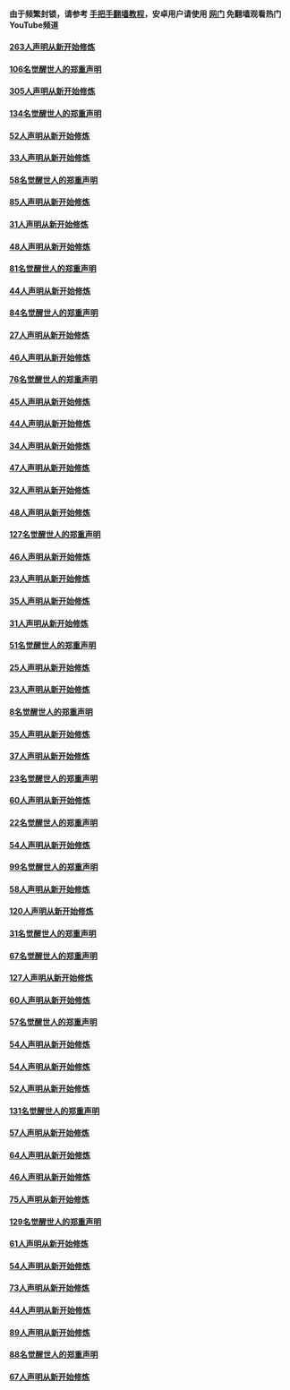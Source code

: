 #### 由于频繁封锁，请参考 [手把手翻墙教程](https://github.com/gfw-breaker/guides/wiki/)，安卓用户请使用 [网门](https://github.com/gfw-breaker/nogfw/blob/master/dl.md?t=03272201) 免翻墙观看热门YouTube频道 

#### [263人声明从新开始修炼](../pages/91/422553.md?t=03272201) 

#### [106名觉醒世人的郑重声明](../pages/91/422552.md?t=03272201) 

#### [305人声明从新开始修炼](../pages/91/422153.md?t=03272201) 

#### [134名觉醒世人的郑重声明](../pages/91/422152.md?t=03272201) 

#### [52人声明从新开始修炼](../pages/91/421846.md?t=03272201) 

#### [33人声明从新开始修炼](../pages/91/421804.md?t=03272201) 

#### [58名觉醒世人的郑重声明](../pages/91/421845.md?t=03272201) 

#### [85人声明从新开始修炼](../pages/91/421769.md?t=03272201) 

#### [31人声明从新开始修炼](../pages/91/421763.md?t=03272201) 

#### [48人声明从新开始修炼](../pages/91/421605.md?t=03272201) 

#### [81名觉醒世人的郑重声明](../pages/91/421656.md?t=03272201) 

#### [44人声明从新开始修炼](../pages/91/421544.md?t=03272201) 

#### [84名觉醒世人的郑重声明](../pages/91/421543.md?t=03272201) 

#### [27人声明从新开始修炼](../pages/91/421465.md?t=03272201) 

#### [46人声明从新开始修炼](../pages/91/421454.md?t=03272201) 

#### [76名觉醒世人的郑重声明](../pages/91/421453.md?t=03272201) 

#### [45人声明从新开始修炼](../pages/91/421452.md?t=03272201) 

#### [44人声明从新开始修炼](../pages/91/421422.md?t=03272201) 

#### [34人声明从新开始修炼](../pages/91/421322.md?t=03272201) 

#### [47人声明从新开始修炼](../pages/91/421264.md?t=03272201) 

#### [32人声明从新开始修炼](../pages/91/421225.md?t=03272201) 

#### [48人声明从新开始修炼](../pages/91/421202.md?t=03272201) 

#### [127名觉醒世人的郑重声明](../pages/91/421224.md?t=03272201) 

#### [46人声明从新开始修炼](../pages/91/421203.md?t=03272201) 

#### [23人声明从新开始修炼](../pages/91/421138.md?t=03272201) 

#### [35人声明从新开始修炼](../pages/91/421122.md?t=03272201) 

#### [31人声明从新开始修炼](../pages/91/421081.md?t=03272201) 

#### [51名觉醒世人的郑重声明](../pages/91/421080.md?t=03272201) 

#### [25人声明从新开始修炼](../pages/91/421020.md?t=03272201) 

#### [23人声明从新开始修炼](../pages/91/420884.md?t=03272201) 

#### [8名觉醒世人的郑重声明](../pages/91/420883.md?t=03272201) 

#### [35人声明从新开始修炼](../pages/91/420809.md?t=03272201) 

#### [37人声明从新开始修炼](../pages/91/420766.md?t=03272201) 

#### [23名觉醒世人的郑重声明](../pages/91/420765.md?t=03272201) 

#### [60人声明从新开始修炼](../pages/91/420727.md?t=03272201) 

#### [22名觉醒世人的郑重声明](../pages/91/420726.md?t=03272201) 

#### [54人声明从新开始修炼](../pages/91/420529.md?t=03272201) 

#### [99名觉醒世人的郑重声明](../pages/91/420528.md?t=03272201) 

#### [58人声明从新开始修炼](../pages/91/420198.md?t=03272201) 

#### [120人声明从新开始修炼](../pages/91/420141.md?t=03272201) 

#### [31名觉醒世人的郑重声明](../pages/91/420197.md?t=03272201) 

#### [67名觉醒世人的郑重声明](../pages/91/420140.md?t=03272201) 

#### [127人声明从新开始修炼](../pages/91/420082.md?t=03272201) 

#### [60人声明从新开始修炼](../pages/91/420081.md?t=03272201) 

#### [57名觉醒世人的郑重声明](../pages/91/420080.md?t=03272201) 

#### [54人声明从新开始修炼](../pages/91/419533.md?t=03272201) 

#### [54人声明从新开始修炼](../pages/91/419532.md?t=03272201) 

#### [52人声明从新开始修炼](../pages/91/419531.md?t=03272201) 

#### [131名觉醒世人的郑重声明](../pages/91/419530.md?t=03272201) 

#### [57人声明从新开始修炼](../pages/91/419430.md?t=03272201) 

#### [64人声明从新开始修炼](../pages/91/419429.md?t=03272201) 

#### [46人声明从新开始修炼](../pages/91/419428.md?t=03272201) 

#### [75人声明从新开始修炼](../pages/91/419427.md?t=03272201) 

#### [129名觉醒世人的郑重声明](../pages/91/419426.md?t=03272201) 

#### [61人声明从新开始修炼](../pages/91/419198.md?t=03272201) 

#### [54人声明从新开始修炼](../pages/91/419197.md?t=03272201) 

#### [73人声明从新开始修炼](../pages/91/419196.md?t=03272201) 

#### [44人声明从新开始修炼](../pages/91/419075.md?t=03272201) 

#### [89人声明从新开始修炼](../pages/91/419074.md?t=03272201) 

#### [88名觉醒世人的郑重声明](../pages/91/419195.md?t=03272201) 

#### [67人声明从新开始修炼](../pages/91/419073.md?t=03272201) 


